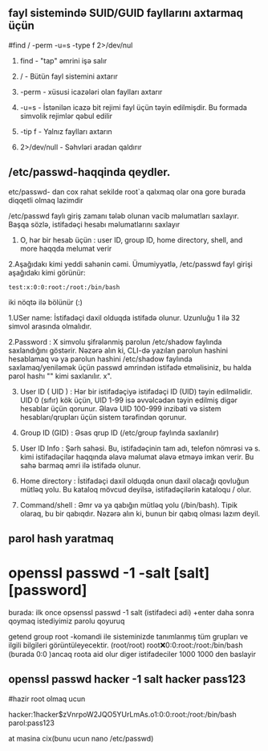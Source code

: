 ## fayl sistemində SUID/GUID fayllarını axtarmaq üçün

#find / -perm -u=s -type f 2>/dev/nul

1. find - "tap" əmrini işə salır

2. / - Bütün fayl sistemini axtarır

3. -perm - xüsusi icazələri olan faylları axtarır

4. -u=s - İstənilən icazə bit rejimi fayl üçün təyin edilmişdir. Bu formada simvolik rejimlər qəbul edilir

5. -tip f - Yalnız faylları axtarın

6. 2>/dev/null - Səhvləri aradan qaldırır


## /etc/passwd-haqqinda qeydler.

etc/passwd- dan cox rahat sekilde root`a qalxmaq olar ona gore burada diqqetli olmaq lazimdir

/etc/passwd faylı giriş zamanı tələb olunan vacib məlumatları saxlayır. Başqa sözlə, istifadəçi hesabı məlumatlarını saxlayır

1. O, hər bir hesab üçün : user ID, group ID, home directory, shell, and more haqqda melumat verir

2.Aşağıdakı kimi yeddi sahənin cəmi. Ümumiyyətlə, /etc/passwd fayl girişi aşağıdakı kimi görünür:

    test:x:0:0:root:/root:/bin/bash

iki nöqtə ilə bölünür (:)

1.USer name: İstifadəçi daxil olduqda istifadə olunur. Uzunluğu 1 ilə 32 simvol arasında olmalıdır.

2.Password : X simvolu şifrələnmiş parolun /etc/shadow faylında saxlandığını göstərir. Nəzərə alın ki, CLI-də yazılan parolun hashini hesablamaq və ya parolun hashini /etc/shadow faylında saxlamaq/yeniləmək üçün passwd əmrindən istifadə etməlisiniz, bu halda parol hashı "" kimi saxlanılır. x".

3. User ID ( UID ) : Hər bir istifadəçiyə istifadəçi ID (UID) təyin edilməlidir. UID 0 (sıfır) kök üçün, UID 1-99 isə əvvəlcədən təyin edilmiş digər hesablar üçün qorunur. Əlavə UID 100-999 inzibati və sistem hesabları/qrupları üçün sistem tərəfindən qorunur.
4. Group ID (GID) : Əsas qrup ID (/etc/group faylında saxlanılır)

5. User ID Info : Şərh sahəsi. Bu, istifadəçinin tam adı, telefon nömrəsi və s. kimi istifadəçilər haqqında əlavə məlumat əlavə etməyə imkan verir. Bu sahə barmaq əmri ilə istifadə olunur.

6. Home directory : İstifadəçi daxil olduqda onun daxil olacağı qovluğun mütləq yolu. Bu kataloq mövcud deyilsə, istifadəçilərin kataloqu / olur.

7. Command/shell : Əmr və ya qabığın mütləq yolu (/bin/bash). Tipik olaraq, bu bir qabıqdır. Nəzərə alın ki, bunun bir qabıq olması lazım deyil.


##  parol hash yaratmaq

# openssl passwd -1 -salt [salt] [password]

burada: ilk once opsenssl passwd -1 salt (istifadeci adi) +enter 
daha sonra qoymaq istediyimiz parolu qoyuruq

getend group  root -komandi ile  sisteminizde tanımlanmış tüm grupları ve ilgili bilgileri görüntüleyecektir. (root/root)
root:x:0:0:root:/root:/bin/bash  (burada 0:0 )ancaq roota aid olur diger istifadeciler 1000 1000 den baslayir




## openssl passwd hacker -1 salt hacker pass123

#hazir  root olmaq ucun

hacker:$1$hacker$zVnrpoW2JQO5YUrLmAs.o1:0:0:root:/root:/bin/bash
parol:pass123

at masina cix(bunu ucun nano /etc/passwd)


